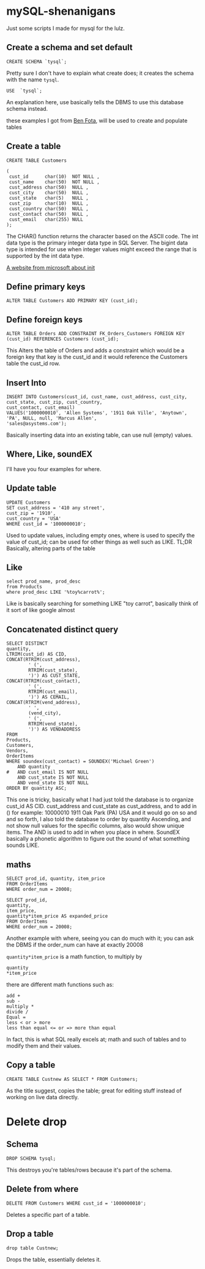 # mySQL-shenanigans

Just some scripts I made for mysql for the lulz.

## Create a schema and set default

    CREATE SCHEMA `tysql`;
 
Pretty sure I don't have to explain what create does; it creates the schema with the name `tysql`.

    USE  `tysql`;

An explanation here, use basically tells the DBMS to use this database schema instead.

these examples I got from [Ben Fota](https://raw.githubusercontent.com/Nthompson096/mysql-shenanigans/main/create-tables-and-populate.txt?token=GHSAT0AAAAAAB2GWU7COPOJ7CON4P73VN34Y3JXX6Q), will be used to create and populate tables

## Create a table

    CREATE TABLE Customers
        
    (
     cust_id      char(10)  NOT NULL ,
     cust_name    char(50)  NOT NULL ,
     cust_address char(50)  NULL ,
     cust_city    char(50)  NULL ,
     cust_state   char(5)   NULL ,
     cust_zip     char(10)  NULL ,
     cust_country char(50)  NULL ,
     cust_contact char(50)  NULL ,
     cust_email   char(255) NULL 
    );

The CHAR() function returns the character based on the ASCII code.
The int data type is the primary integer data type in SQL Server. 
The bigint data type is intended for use when integer values might exceed the range that is supported by the int data type.

[A website from microsoft about init](https://learn.microsoft.com/en-us/sql/t-sql/data-types/int-bigint-smallint-and-tinyint-transact-sql?view=sql-server-ver16)


## Define primary keys

    ALTER TABLE Customers ADD PRIMARY KEY (cust_id);

## Define foreign keys

    ALTER TABLE Orders ADD CONSTRAINT FK_Orders_Customers FOREIGN KEY (cust_id) REFERENCES Customers (cust_id);

This Alters the table of Orders and adds a constraint which would be a foreign key that key is the cust_id and it would reference the Customers table the cust_id row.

## Insert Into

    INSERT INTO Customers(cust_id, cust_name, cust_address, cust_city, cust_state, cust_zip, cust_country,
    cust_contact, cust_email)
    VALUES('1000000010', 'Allen Systems', '1911 Oak Ville', 'Anytown', 'PA', NULL, null, 'Marcus Allen',
    'sales@asystems.com');
    
Basically inserting data into an existing table, can use null (empty) values.

## Where, Like, soundEX

I'll have you four examples for where.

## Update table

    UPDATE Customers
    SET cust_address = '410 any street',
    cust_zip = '1910',
    cust_country = 'USA'
    WHERE cust_id = '1000000010';
    
Used to update values, including empty ones, where is used to specify the value of cust_id; can be used for other things as well such as LIKE. 
TL;DR Basically, altering parts of the table

## Like

    select prod_name, prod_desc 
    from Products
    where prod_desc LIKE '%toy%carrot%';

Like is basically searching for something LIKE "toy carrot", basically think of it sort of like google almost

## Concatenated distinct query

    SELECT DISTINCT
    quantity,
    LTRIM(cust_id) AS CID,
    CONCAT(RTRIM(cust_address),
            ' (',
            RTRIM(cust_state),
            ')') AS CUST_STATE,
    CONCAT(RTRIM(cust_contact),
            ' (',
            RTRIM(cust_email),
            ')') AS CEMAIL,
    CONCAT(RTRIM(vend_address),
            ' ',
            (vend_city),
            ' (',
            RTRIM(vend_state),
            ')') AS VENDADDRESS
    FROM
    Products,
    Customers,
    Vendors,
    OrderItems
    WHERE soundex(cust_contact) = SOUNDEX('Michael Green')
        AND quantity
    #   AND cust_email IS NOT NULL
        AND cust_state IS NOT NULL
        AND vend_state IS NOT NULL
    ORDER BY quantity ASC;
    
This one is tricky, basically what I had just told the database is to organize cust_id AS CID. cust_address and cust_state as cust_address, and to add in () for example: 10000010 1911 Oak Park (PA) USA and it would go on so and and so forth, I also told the database to order by quantity Ascending, and not show null values for the specific columns, also would show unique items. The AND is used to add in when you place in where. SoundEX basically a phonetic algorithm to figure out the sound of what something sounds LIKE.

## maths

    SELECT prod_id, quantity, item_price
    FROM OrderItems
    WHERE order_num = 20008;

    SELECT prod_id,
    quantity,
    item_price,
    quantity*item_price AS expanded_price
    FROM OrderItems
    WHERE order_num = 20008;

Another example with where, seeing you can do much with it; you can ask the DBMS if the order_num can have at exactly 20008


`quantity*item_price` is a math function, to multiply by 

    quantity
    *item_price

there are different math functions such as:

    add +
    sub -
    multiply *
    divide /
    Equal =
    less < or > more
    less than equal <= or => more than equal

In fact, this is what SQL really excels at; math and such of tables and to modify them and their values.

## Copy a table

    CREATE TABLE Custnew AS SELECT * FROM Customers;

As the title suggest, copies the table; great for editing stuff instead of working on live data directly.

# Delete drop

## Schema

    DROP SCHEMA tysql;
    
This destroys you're tables/rows because it's part of the schema.

## Delete from where

    DELETE FROM Customers WHERE cust_id = '1000000010';
    
Deletes a specific part of a table.

## Drop a table

    drop table Custnew;
    
Drops the table, essentially deletes it.
